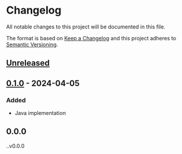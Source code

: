 # Changelog

All notable changes to this project will be documented in this file.

The format is based on [Keep a Changelog](https://keepachangelog.com/en/1.0.0/)
and this project adheres to [Semantic Versioning](https://semver.org/spec/v2.0.0.html).

## [Unreleased]

## [0.1.0] - 2024-04-05
### Added
- Java implementation

## 0.0.0

[Unreleased]: https://github.com/cucumber/cucumber-junit-xml-formatter/compare/v0.1.0...HEAD
[0.1.0]: https://github.com/cucumber/cucumber-junit-xml-formatter/compare/v0.0.0...v0.1.0
..v0.0.0
